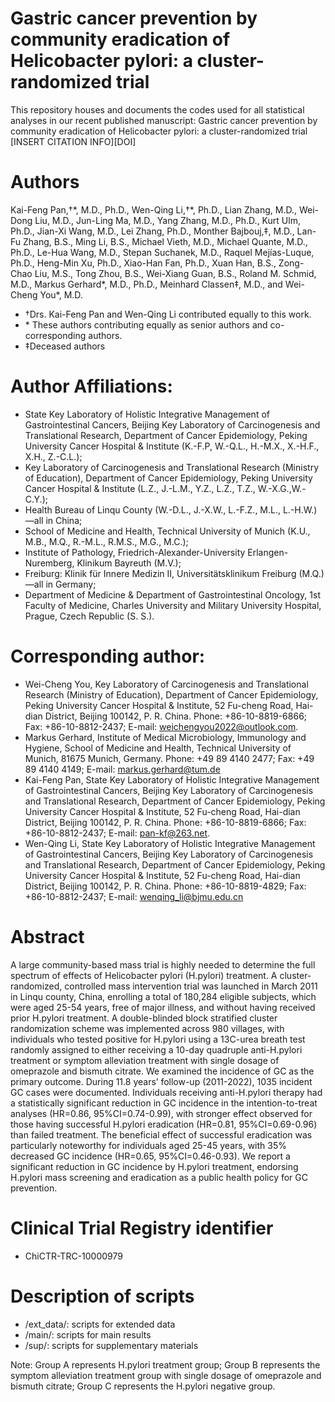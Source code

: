 # Gastric cancer prevention by community eradication of Helicobacter pylori: a cluster-randomized trial
This repository houses and documents the codes used for all statistical analyses in our recent published manuscript: Gastric cancer prevention by community eradication of Helicobacter pylori: a cluster-randomized trial [INSERT CITATION INFO][DOI]



# Authors
Kai-Feng Pan,†\*, M.D., Ph.D., Wen-Qing Li,†\*, Ph.D., Lian Zhang, M.D., Wei-Dong Liu, M.D., Jun-Ling Ma, M.D., Yang Zhang, M.D., Ph.D., Kurt Ulm, Ph.D., Jian-Xi Wang, M.D., Lei Zhang, Ph.D., Monther Bajbouj,‡, M.D., Lan-Fu Zhang, B.S., Ming Li, B.S., Michael Vieth, M.D., Michael Quante, M.D., Ph.D., Le-Hua Wang, M.D., Stepan Suchanek, M.D., Raquel Mejías-Luque, Ph.D., Heng-Min Xu, Ph.D., Xiao-Han Fan, Ph.D., Xuan Han, B.S., Zong-Chao Liu, M.S., Tong Zhou, B.S., Wei-Xiang Guan, B.S., Roland M. Schmid, M.D., Markus Gerhard*, M.D., Ph.D., Meinhard Classen‡, M.D., and Wei-Cheng You*, M.D.


- †Drs. Kai-Feng Pan and Wen-Qing Li contributed equally to this work.  
- \* These authors contributing equally as senior authors and co-corresponding authors. 
- ‡Deceased authors


# Author Affiliations: 
- State Key Laboratory of Holistic Integrative Management of Gastrointestinal Cancers, Beijing Key Laboratory of Carcinogenesis and Translational Research, Department of Cancer Epidemiology, Peking University Cancer Hospital & Institute (K.-F.P, W.-Q.L., H.-M.X., X.-H.F., X.H., Z.-C.L.);
- Key Laboratory of Carcinogenesis and Translational Research (Ministry of Education), Department of Cancer Epidemiology, Peking University Cancer Hospital & Institute (L.Z., J.-L.M., Y.Z., L.Z., T.Z., W.-X.G.,W.-C.Y.);
- Health Bureau of Linqu County (W.-D.L., J.-X.W., L.-F.Z., M.L., L.-H.W.) —all in China;
- School of Medicine and Health, Technical University of Munich (K.U., M.B., M.Q., R.-M.L., R.M.S., M.G., M.C.);
- Institute of Pathology, Friedrich-Alexander-University Erlangen-Nuremberg, Klinikum Bayreuth (M.V.);
- Freiburg: Klinik für Innere Medizin II, Universitätsklinikum Freiburg (M.Q.) —all in Germany;
- Department of Medicine & Department of Gastrointestinal Oncology, 1st Faculty of Medicine, Charles University and Military University Hospital, Prague, Czech Republic (S. S.).

# Corresponding author:
- Wei-Cheng You, Key Laboratory of Carcinogenesis and Translational Research (Ministry of Education), Department of Cancer Epidemiology, Peking University Cancer Hospital & Institute, 52 Fu-cheng Road, Hai-dian District, Beijing 100142, P. R. China. Phone: +86-10-8819-6866; Fax: +86-10-8812-2437; E-mail: weichengyou2022@outlook.com.
- Markus Gerhard, Institute of Medical Microbiology, Immunology and Hygiene, School of Medicine and Health, Technical University of Munich, 81675 Munich, Germany. Phone: +49 89 4140 2477; Fax: +49 89 4140 4149; E-mail: markus.gerhard@tum.de
- Kai-Feng Pan, State Key Laboratory of Holistic Integrative Management of Gastrointestinal Cancers, Beijing Key Laboratory of Carcinogenesis and Translational Research, Department of Cancer Epidemiology, Peking University Cancer Hospital & Institute, 52 Fu-cheng Road, Hai-dian District, Beijing 100142, P. R. China. Phone: +86-10-8819-6866; Fax: +86-10-8812-2437; E-mail: pan-kf@263.net.
- Wen-Qing Li, State Key Laboratory of Holistic Integrative Management of Gastrointestinal Cancers, Beijing Key Laboratory of Carcinogenesis and Translational Research, Department of Cancer Epidemiology, Peking University Cancer Hospital & Institute, 52 Fu-cheng Road, Hai-dian District, Beijing 100142, P. R. China. Phone: +86-10-8819-4829; Fax: +86-10-8812-2437; E-mail: wenqing_li@bjmu.edu.cn


# Abstract
A large community-based mass trial is highly needed to determine the full spectrum of effects of Helicobacter pylori (H.pylori) treatment. A cluster-randomized, controlled mass intervention trial was launched in March 2011 in Linqu county, China, enrolling a total of 180,284 eligible subjects, which were aged 25-54 years, free of major illness, and without having received prior H.pylori treatment. A double-blinded block stratified cluster randomization scheme was implemented across 980 villages, with individuals who tested positive for H.pylori using a 13C-urea breath test randomly assigned to either receiving a 10-day quadruple anti-H.pylori treatment or symptom alleviation treatment with single dosage of omeprazole and bismuth citrate. We examined the incidence of GC as the primary outcome. During 11.8 years’ follow-up (2011-2022), 1035 incident GC cases were documented. Individuals receiving anti-H.pylori therapy had a statistically significant reduction in GC incidence in the intention-to-treat analyses (HR=0.86, 95%CI=0.74-0.99), with stronger effect observed for those having successful H.pylori eradication (HR=0.81, 95%CI=0.69-0.96) than failed treatment. The beneficial effect of successful eradication was particularly noteworthy for individuals aged 25-45 years, with 35% decreased GC incidence (HR=0.65, 95%CI=0.46-0.93). We report a significant reduction in GC incidence by H.pylori treatment, endorsing H.pylori mass screening and eradication as a public health policy for GC prevention. 

# Clinical Trial Registry identifier

- ChiCTR-TRC-10000979


# Description of scripts
- /ext_data/: scripts for extended data
- /main/: scripts for main results
- /sup/: scripts for supplementary materials

Note: Group A represents H.pylori treatment group; Group B represents the symptom alleviation treatment group with single dosage of omeprazole and bismuth citrate; Group C represents the H.pylori negative group.


